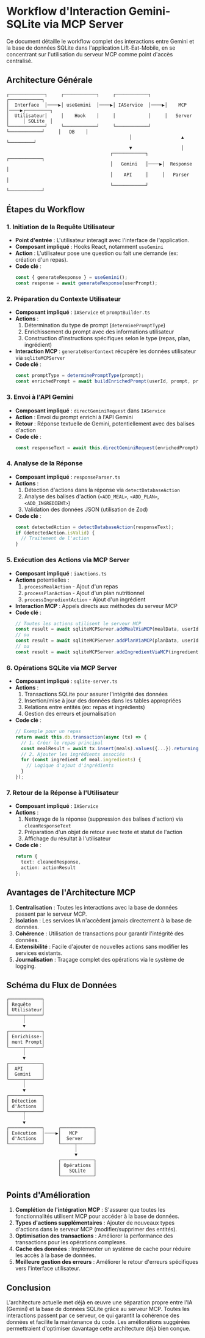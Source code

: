 # Workflow d'Interaction Gemini-SQLite via MCP Server

Ce document détaille le workflow complet des interactions entre Gemini et la base de données SQLite dans l'application Lift-Eat-Mobile, en se concentrant sur l'utilisation du serveur MCP comme point d'accès centralisé.

## Architecture Générale

```
┌─────────────┐     ┌────────────┐     ┌────────────┐     ┌────────────┐
│  Interface  │────▶│ useGemini  │────▶│ IAService  │────▶│    MCP     │────▶┌─────────┐
│  Utilisateur│     │    Hook    │     │            │     │   Server   │     │ SQLite  │
└─────────────┘     └────────────┘     └────────────┘     └────────────┘     │   DB    │
                                             │                  ▲             └─────────┘
                                             ▼                  │
                                      ┌────────────┐     ┌────────────┐
                                      │   Gemini   │────▶│  Response  │
                                      │    API     │     │   Parser   │
                                      └────────────┘     └────────────┘
```

## Étapes du Workflow

### 1. Initiation de la Requête Utilisateur

- **Point d'entrée** : L'utilisateur interagit avec l'interface de l'application.
- **Composant impliqué** : Hooks React, notamment `useGemini`
- **Action** : L'utilisateur pose une question ou fait une demande (ex: création d'un repas).
- **Code clé** : 
  ```typescript
  const { generateResponse } = useGemini();
  const response = await generateResponse(userPrompt);
  ```

### 2. Préparation du Contexte Utilisateur

- **Composant impliqué** : `IAService` et `promptBuilder.ts`
- **Actions** :
  1. Détermination du type de prompt (`determinePromptType`)
  2. Enrichissement du prompt avec des informations utilisateur
  3. Construction d'instructions spécifiques selon le type (repas, plan, ingrédient)
- **Interaction MCP** : `generateUserContext` récupère les données utilisateur via `sqliteMCPServer`
- **Code clé** :
  ```typescript
  const promptType = determinePromptType(prompt);
  const enrichedPrompt = await buildEnrichedPrompt(userId, prompt, promptType);
  ```

### 3. Envoi à l'API Gemini

- **Composant impliqué** : `directGeminiRequest` dans `IAService`
- **Action** : Envoi du prompt enrichi à l'API Gemini
- **Retour** : Réponse textuelle de Gemini, potentiellement avec des balises d'action
- **Code clé** :
  ```typescript
  const responseText = await this.directGeminiRequest(enrichedPrompt);
  ```

### 4. Analyse de la Réponse

- **Composant impliqué** : `responseParser.ts`
- **Actions** :
  1. Détection d'actions dans la réponse via `detectDatabaseAction`
  2. Analyse des balises d'action (`<ADD_MEAL>`, `<ADD_PLAN>`, `<ADD_INGREDIENT>`)
  3. Validation des données JSON (utilisation de Zod)
- **Code clé** :
  ```typescript
  const detectedAction = detectDatabaseAction(responseText);
  if (detectedAction.isValid) {
    // Traitement de l'action
  }
  ```

### 5. Exécution des Actions via MCP Server

- **Composant impliqué** : `iaActions.ts`
- **Actions** potentielles :
  1. `processMealAction` - Ajout d'un repas
  2. `processPlanAction` - Ajout d'un plan nutritionnel
  3. `processIngredientAction` - Ajout d'un ingrédient
- **Interaction MCP** : Appels directs aux méthodes du serveur MCP
- **Code clé** :
  ```typescript
  // Toutes les actions utilisent le serveur MCP
  const result = await sqliteMCPServer.addMealViaMCP(mealData, userId);
  // ou
  const result = await sqliteMCPServer.addPlanViaMCP(planData, userId);
  // ou
  const result = await sqliteMCPServer.addIngredientViaMCP(ingredientData);
  ```

### 6. Opérations SQLite via MCP Server

- **Composant impliqué** : `sqlite-server.ts`
- **Actions** :
  1. Transactions SQLite pour assurer l'intégrité des données
  2. Insertion/mise à jour des données dans les tables appropriées
  3. Relations entre entités (ex: repas et ingrédients)
  4. Gestion des erreurs et journalisation
- **Code clé** :
  ```typescript
  // Exemple pour un repas
  return await this.db.transaction(async (tx) => {
    // 1. Créer le repas principal
    const mealResult = await tx.insert(meals).values({...}).returning({...});
    // 2. Ajouter les ingrédients associés
    for (const ingredient of meal.ingredients) {
      // Logique d'ajout d'ingrédients
    }
  });
  ```

### 7. Retour de la Réponse à l'Utilisateur

- **Composant impliqué** : `IAService`
- **Actions** :
  1. Nettoyage de la réponse (suppression des balises d'action) via `cleanResponseText`
  2. Préparation d'un objet de retour avec texte et statut de l'action
  3. Affichage du résultat à l'utilisateur
- **Code clé** :
  ```typescript
  return {
    text: cleanedResponse,
    action: actionResult
  };
  ```

## Avantages de l'Architecture MCP

1. **Centralisation** : Toutes les interactions avec la base de données passent par le serveur MCP.
2. **Isolation** : Les services IA n'accèdent jamais directement à la base de données.
3. **Cohérence** : Utilisation de transactions pour garantir l'intégrité des données.
4. **Extensibilité** : Facile d'ajouter de nouvelles actions sans modifier les services existants.
5. **Journalisation** : Traçage complet des opérations via le système de logging.

## Schéma du Flux de Données

```
┌────────────┐
│ Requête    │
│ Utilisateur│
└─────┬──────┘
      │
      ▼
┌────────────┐
│ Enrichisse-│
│ ment Prompt│
└─────┬──────┘
      │
      ▼
┌────────────┐
│  API       │
│  Gemini    │
└─────┬──────┘
      │
      ▼
┌────────────┐
│ Détection  │
│ d'Actions  │
└─────┬──────┘
      │
      ▼
┌────────────┐     ┌────────────┐
│ Exécution  │────▶│   MCP      │
│ d'Actions  │     │  Server    │
└────────────┘     └─────┬──────┘
                         │
                         ▼
                   ┌────────────┐
                   │ Opérations │
                   │   SQLite   │
                   └────────────┘
```

## Points d'Amélioration

1. **Complétion de l'intégration MCP** : S'assurer que toutes les fonctionnalités utilisent MCP pour accéder à la base de données.
2. **Types d'actions supplémentaires** : Ajouter de nouveaux types d'actions dans le serveur MCP (modifier/supprimer des entités).
3. **Optimisation des transactions** : Améliorer la performance des transactions pour les opérations complexes.
4. **Cache des données** : Implémenter un système de cache pour réduire les accès à la base de données.
5. **Meilleure gestion des erreurs** : Améliorer le retour d'erreurs spécifiques vers l'interface utilisateur.

## Conclusion

L'architecture actuelle met déjà en œuvre une séparation propre entre l'IA (Gemini) et la base de données SQLite grâce au serveur MCP. Toutes les interactions passent par ce serveur, ce qui garantit la cohérence des données et facilite la maintenance du code. Les améliorations suggérées permettraient d'optimiser davantage cette architecture déjà bien conçue.
